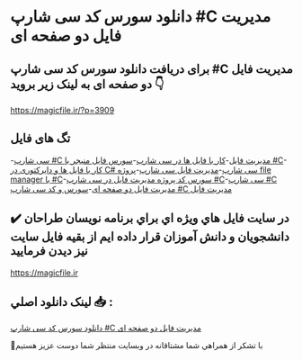 # دانلود سورس کد سی شارپ #C مدیریت فایل دو صفحه ای

## برای دریافت دانلود سورس کد سی شارپ #C مدیریت فایل دو صفحه ای به لینک زیر بروید 👇

https://magicfile.ir/?p=3909

## تگ های فایل

-[سی شارپ #C مدیریت فایل](https://magicfile.ir/product/%d8%b3%d9%88%d8%b1%d8%b3-%da%a9%d8%af-%d8%b3%db%8c-%d8%b4%d8%a7%d8%b1%d9%be-c-%d9%85%d8%af%db%8c%d8%b1%db%8c%d8%aa-%d9%81%d8%a7%db%8c%d9%84-%d8%af%d9%88-%d8%b5%d9%81%d8%ad%d9%87-%d8%a7%db%8c/)-[کار با فایل ها در سی شارپ](https://magicfile.ir/product/%d8%b3%d9%88%d8%b1%d8%b3-%da%a9%d8%af-%d8%b3%db%8c-%d8%b4%d8%a7%d8%b1%d9%be-c-%d9%85%d8%af%db%8c%d8%b1%db%8c%d8%aa-%d9%81%d8%a7%db%8c%d9%84-%d8%af%d9%88-%d8%b5%d9%81%d8%ad%d9%87-%d8%a7%db%8c/)-[سورس فایل منیجر با #C](https://magicfile.ir/product/%d8%b3%d9%88%d8%b1%d8%b3-%da%a9%d8%af-%d8%b3%db%8c-%d8%b4%d8%a7%d8%b1%d9%be-c-%d9%85%d8%af%db%8c%d8%b1%db%8c%d8%aa-%d9%81%d8%a7%db%8c%d9%84-%d8%af%d9%88-%d8%b5%d9%81%d8%ad%d9%87-%d8%a7%db%8c/)-[کار با فایل ها و دایرکتوری در C#‌‎ سی شارپ](https://magicfile.ir/product/%d8%b3%d9%88%d8%b1%d8%b3-%da%a9%d8%af-%d8%b3%db%8c-%d8%b4%d8%a7%d8%b1%d9%be-c-%d9%85%d8%af%db%8c%d8%b1%db%8c%d8%aa-%d9%81%d8%a7%db%8c%d9%84-%d8%af%d9%88-%d8%b5%d9%81%d8%ad%d9%87-%d8%a7%db%8c/)-[مدیریت فایل سی شارپ](https://magicfile.ir/product/%d8%b3%d9%88%d8%b1%d8%b3-%da%a9%d8%af-%d8%b3%db%8c-%d8%b4%d8%a7%d8%b1%d9%be-c-%d9%85%d8%af%db%8c%d8%b1%db%8c%d8%aa-%d9%81%d8%a7%db%8c%d9%84-%d8%af%d9%88-%d8%b5%d9%81%d8%ad%d9%87-%d8%a7%db%8c/)-[پروژه file manager با #C](https://magicfile.ir/product/%d8%b3%d9%88%d8%b1%d8%b3-%da%a9%d8%af-%d8%b3%db%8c-%d8%b4%d8%a7%d8%b1%d9%be-c-%d9%85%d8%af%db%8c%d8%b1%db%8c%d8%aa-%d9%81%d8%a7%db%8c%d9%84-%d8%af%d9%88-%d8%b5%d9%81%d8%ad%d9%87-%d8%a7%db%8c/)-[سورس کد پروژه مدیریت فایل در سی شارپ #C](https://magicfile.ir/product/%d8%b3%d9%88%d8%b1%d8%b3-%da%a9%d8%af-%d8%b3%db%8c-%d8%b4%d8%a7%d8%b1%d9%be-c-%d9%85%d8%af%db%8c%d8%b1%db%8c%d8%aa-%d9%81%d8%a7%db%8c%d9%84-%d8%af%d9%88-%d8%b5%d9%81%d8%ad%d9%87-%d8%a7%db%8c/)-[سی شارپ #C مدیریت فایل دو صفحه ای](https://magicfile.ir/product/%d8%b3%d9%88%d8%b1%d8%b3-%da%a9%d8%af-%d8%b3%db%8c-%d8%b4%d8%a7%d8%b1%d9%be-c-%d9%85%d8%af%db%8c%d8%b1%db%8c%d8%aa-%d9%81%d8%a7%db%8c%d9%84-%d8%af%d9%88-%d8%b5%d9%81%d8%ad%d9%87-%d8%a7%db%8c/)-[سورس و کد سی شارپ #C مدیریت فایل](https://magicfile.ir/product/%d8%b3%d9%88%d8%b1%d8%b3-%da%a9%d8%af-%d8%b3%db%8c-%d8%b4%d8%a7%d8%b1%d9%be-c-%d9%85%d8%af%db%8c%d8%b1%db%8c%d8%aa-%d9%81%d8%a7%db%8c%d9%84-%d8%af%d9%88-%d8%b5%d9%81%d8%ad%d9%87-%d8%a7%db%8c/)

## ✔️ در سايت فايل هاي ويژه اي براي برنامه نويسان طراحان دانشجويان و دانش آموزان قرار داده ايم از بقيه فايل سايت نيز ديدن فرماييد

https://magicfile.ir


## لينک دانلود اصلي 📥 :

[دانلود سورس کد سی شارپ #C مدیریت فایل دو صفحه ای](https://magicfile.ir/product/%d8%b3%d9%88%d8%b1%d8%b3-%da%a9%d8%af-%d8%b3%db%8c-%d8%b4%d8%a7%d8%b1%d9%be-c-%d9%85%d8%af%db%8c%d8%b1%db%8c%d8%aa-%d9%81%d8%a7%db%8c%d9%84-%d8%af%d9%88-%d8%b5%d9%81%d8%ad%d9%87-%d8%a7%db%8c/) 


🙏با تشکر از همراهي شما مشتاقانه در وبسایت منتظر شما دوست عزیز هستیم

